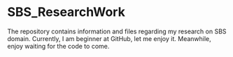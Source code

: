 # SBS_ResearchWork
The repository contains information and files regarding my research on SBS domain. Currently, I am beginner at GitHub, let me enjoy it. Meanwhile, enjoy waiting for the code to come.

